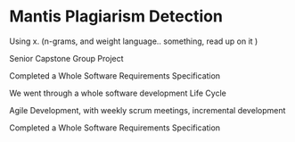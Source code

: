 # Mantis Plagiarism Detection

Using x. (n-grams, and weight language.. something, read up on it )

Senior Capstone Group Project 

Completed a Whole Software Requirements Specification

We went through a whole software development Life Cycle

Agile Development, with weekly scrum meetings, incremental development

Completed a Whole Software Requirements Specification
